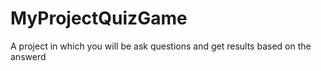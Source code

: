 # MyProjectQuizGame
A project in which you will be ask questions and get results based on the answerd
